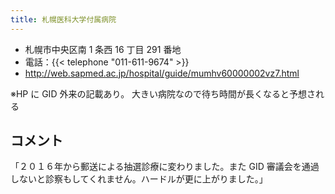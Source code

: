 ```yaml
---
title: 札幌医科大学付属病院
---
```


- 札幌市中央区南 1 条西 16 丁目 291 番地
- 電話：{{< telephone "011-611-9674" >}}
- <http://web.sapmed.ac.jp/hospital/guide/mumhv60000002vz7.html>

※HP に GID 外来の記載あり。
大きい病院なので待ち時間が長くなると予想される

## コメント

「２０１６年から郵送による抽選診療に変わりました。また GID 審議会を通過しないと診察もしてくれません。ハードルが更に上がりました。」

